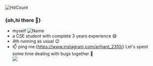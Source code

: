 ![HitCount](http://hits.dwyl.com/arihant-2310/arihant-2310.svg)
### {oh,hi there 👋}
- myself
![Name](https://github.com/arihant-2310/arihant-2310/blob/master/name.gif)
- a CSE student with complete 3 years experience 😄
- 4th running as usual 😉
- 📫 ping me:(https://www.instagram.com/arihant_2310/)
        Let's spent some time dealing with bugs together 👯 <br>
 <a href="https://www.instagram.com/arihant_2310/"><img src="https://img.shields.io/github/followers/arihant-2310?label=Follow&style=social"></a>

<!--
**arihant-2310/arihant-2310** is a ✨ _special_ ✨ repository because its `README.md` (this file) appears on your GitHub profile.

Here are some ideas to get you started:

- 🔭 I’m currently working on ...
- 🌱 I’m currently learning ...
- 👯 I’m looking to collaborate on ...
- 🤔 I’m looking for help with ...
- 💬 Ask me about ...
- 📫 How to reach me: ...
- 😄 Pronouns: ...
- ⚡ Fun fact: ...
-->
